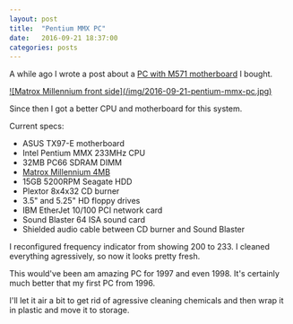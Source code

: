```yaml
---
layout: post
title:  "Pentium MMX PC"
date:   2016-09-21 18:37:00
categories: posts
---
```


A while ago I wrote a post about a [PC with M571 motherboard](../m571-retro-pc) I bought.

<a href="/img/2016-09-21-pentium-mmx-pc-full.jpg">
![Matrox Millennium front side](/img/2016-09-21-pentium-mmx-pc.jpg)
</a>

Since then I got a better CPU and motherboard for this system.

Current specs:

* ASUS TX97-E motherboard
* Intel Pentium MMX 233MHz CPU
* 32MB PC66 SDRAM DIMM
* [Matrox Millennium 4MB](../matrox-millennium)
* 15GB 5200RPM Seagate HDD
* Plextor 8x4x32 CD burner
* 3.5" and 5.25" HD floppy drives
* IBM EtherJet 10/100 PCI network card
* Sound Blaster 64 ISA sound card
* Shielded audio cable between CD burner and Sound Blaster

I reconfigured frequency indicator from showing 200 to 233.
I cleaned everything agressively, so now it looks pretty fresh.

This would've been am amazing PC for 1997 and even 1998.
It's certainly much better that my first PC from 1996.

I'll let it air a bit to get rid of agressive cleaning chemicals
and then wrap it in plastic and move it to storage.
